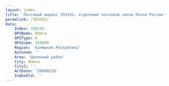 ```yaml
---
layout: index
title: 'Почтовый индекс 359191: отделение почтовой связи Почты России'
permalink: /359191/
data:
    Index: 359191
    OPSName: Ялмта
    OPSType: О
    OPSSubm: 358099
    Region: 'Калмыкия Республика'
    Autonom: ''
    Area: 'Целинный район'
    City: Ялмта
    City1: ''
    ActDate: '20060220'
    IndexOld: ''
---
```

